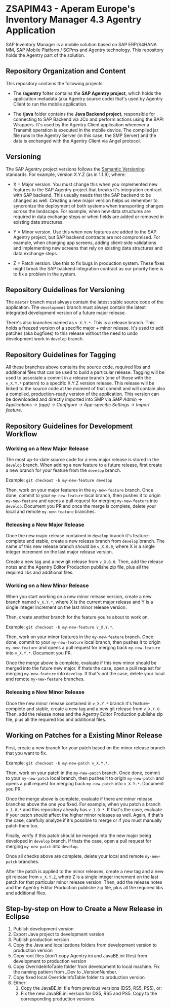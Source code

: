 # ZSAPIM43 - Aperam Europe's Inventory Manager 4.3 Agentry Application
SAP Inventory Manager is a mobile solution based on SAP ERP/S4HANA MM, SAP Mobile Platform / SCPms and Agentry technology. This repository holds the Agentry part of the solution.

## Repository Organization and Content

This repository contains the following projects:

* The **/agentry** folter contains the **SAP Agentry project**, which holds the application metadata (aka Agentry source code) that's used by Agentry Client to run the mobile application.

* The **/java** folder contains the **Java Backend project**, responsible for connecting to SAP Backend via JCo and perform actions using the BAPI Wrappers. It's used by the Agentry Client application whenever a Transmit operation is executed in the mobile device. The compiled jar file runs in the Agentry Server (in this case, the SMP Server) and the data is exchanged with the Agentry Client via Angel protocol.

## Versioning

The SAP Agentry project versions follows the [Semantic Versioning](https://semver.org/) standards. For example, version X.Y.Z (as in 1.1.9), where:

* X = Major version. You must change this when you implemented new features to the SAP Agentry project that breaks it's integration contract with SAP backend. This usually needs that the SAP backend to be changed as well. Creating a new major version helps us remember to syncronize the deployment of both systems when transporting changes across the landscape. For example, when new data structures are required in data exchange steps or when fields are added or removed in existing data structures.

* Y = Minor version. Use this when new features are added to the SAP Agentry project, but SAP backend contracts are not compromised. For example, when changing app screens, adding client-side validations and implementing new screens that rely on existing data structures and data exchange steps.

* Z = Patch version. Use this to fix bugs in production system. These fixes might break the SAP backend integration contract as our priority here is to fix a problem in the system.

## Repository Guidelines for Versioning

The `master` branch must always contain the latest stable source code of the application. The `development` branch must always contain the latest integrated development version of a future major release.

There's also branches named as `v_X.Y.*`. This is a release branch. This holds a freezed version of a specific major + minor release. It's used to add patches (aka bugfixes) to this release without the need to undo development work in `develop` branch.

## Repository Guidelines for Tagging

All these branches above contains the source code, required libs and additional files that can be used to build a particular release. Tagging will be used to associate a commit in a release branch (one of those with the `v_X.Y.*` pattern) to a specific X.Y.Z version release. This release will be linked to the source code at the moment of that commit and will contain also a compiled, production-ready version of the application. This version can be downloaded and directly imported into SMP via *SMP Admin -> Applications -> (app) -> Configure -> App-specific Settings -> Import feature*.

## Repository Guidelines for Development Workflow

### Working on a New Major Release

The most up-to-date source code for a new major release is stored in the `develop` branch. When adding a new feature to a future release, first create a new branch for your feature from the `develop` branch.

Example: `git checkout -b my-new-feature develop`

Then, work on your major features in the `my-new-feature` branch. Once done, commit to your `my-new-feature` local branch, then pushes it to origin `my-new-feature` and opens a pull request for merging `my-new-feature` into `develop`. Document you PR and once the merge is complete, delete your local and remote `my-new-feature` branches.

### Releasing a New Major Release

Once the new major release contained in `develop` branch it's feature-complete and stable, create a new release branch from `develop` branch. The name of this new release branch should be `v_X.0.0`, where X is a single integer increment on the last major release version.

Create a new tag and a new git release from `v_X.0.0`. Then, add the release notes and the Agentry Editor Production publishe zip file, plus all the required libs and additional files.

### Working on a New Minor Release

When you start working on a new minor release version, create a new branch named `v_X.Y.*`, where X is the current major release and Y is a single integer increment on the last minor release version.

Then, create another branch for the feature you're about to work on.

Example: `git checkout -b my-new-feature v_X.Y.*`.

Then, work on your minor features in the `my-new-feature` branch. Once done, commit to your `my-new-feature` local branch, then pushes it to origin `my-new-feature` and opens a pull request for merging back `my-new-feature` into `v_X.Y.*`. Document you PR.

Once the merge above is complete, evaluate if this new minor should be merged into the future new major. If thats the case, open a pull request for merging `my-new-feature` into `develop`. If that's not the case, delete your local and remote `my-new-feature` branches.

### Releasing a New Minor Release

Once the new minor release contained in `v_X.Y.*` branch it's feature-complete and stable, create a new tag and a new git release from `v_X.Y.0`. Then, add the release notes and the Agentry Editor Production publishe zip file, plus all the required libs and additional files.

## Working on Patches for a Existing Minor Release

First, create a new branch for your patch based on the minor release branch that you want to fix.

Example: `git checkout -b my-new-patch v_X.Y.*`.

Then, work on your patch in the `my-new-patch` branch. Once done, commit to your `my-new-patch` local branch, then pushes it to origin `my-new-patch` and opens a pull request for merging back `my-new-patch` into `v_X.Y.*`. Document you PR.

Once the merge above is complete, evaluate if there are minor release branches above the one you fixed. For example, when you patch a branch `v_1.8.*` and this repository already has `v_1.9.*`. If that's the case, evaluate if your patch should affect the higher minor releases as well. Again, if that's the case, carefully analyze if it's possible to merge or if you must manually patch them too.

Finally, verify if this patch should be merged into the new major being developed in `develop` branch. If thats the case, open a pull request for merging `my-new-patch` into `develop`.

Once all checks above are complete, delete your local and remote `my-new-patch` branches.

After the patch is applied to the minor releases, create a new tag and a new git release from `v_X.Y.Z`, where Z is a single integer increment on the last patch for that particular minor release version. Then, add the release notes and the Agentry Editor Production publishe zip file, plus all the required libs and additional files.

## Step-by-step on How to Create a New Release in Eclipse

1. Publish development version
2. Export Java project to development version
3. Publish production version
4. Copy the Java and localizations folders from development version to production version
5. Copy root files (don't copy Agentry.ini and JavaBE.ini files) from development to production version
6. Copy OverrideInfoTable folder from development to local machine. Fix the naming pattern from _Dev to _VersionNumber.
7. Copy fixed local OverrideInfoTable folder to production version
8. Either:
    1. Copy the JavaBE.ini file from previous versions (DS5, RS5, PS5), or:
    2. Fix the new JavaBE.ini version for DS5, RS5 and PS5. Copy to the corresponding production versions.
